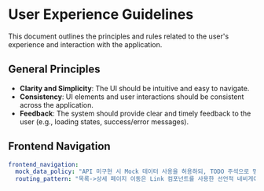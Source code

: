 # User Experience Guidelines

This document outlines the principles and rules related to the user's experience and interaction with the application.

## General Principles

- **Clarity and Simplicity**: The UI should be intuitive and easy to navigate.
- **Consistency**: UI elements and user interactions should be consistent across the application.
- **Feedback**: The system should provide clear and timely feedback to the user (e.g., loading states, success/error messages).

## Frontend Navigation

```yaml
frontend_navigation:
  mock_data_policy: "API 미구현 시 Mock 데이터 사용을 허용하되, TODO 주석으로 명시"
  routing_pattern: "목록->상세 페이지 이동은 Link 컴포넌트를 사용한 선언적 네비게이션을 우선"
```
